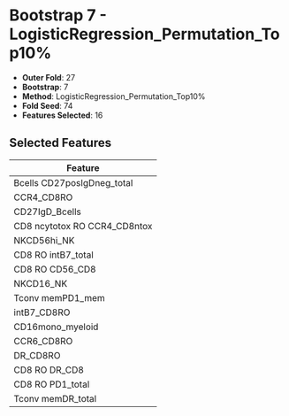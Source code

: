 # Bootstrap 7 - LogisticRegression_Permutation_Top10%

- **Outer Fold**: 27
- **Bootstrap**: 7
- **Method**: LogisticRegression_Permutation_Top10%
- **Fold Seed**: 74
- **Features Selected**: 16

## Selected Features

| Feature |
|---------|
| Bcells CD27posIgDneg_total |
| CCR4_CD8RO |
| CD27IgD_Bcells |
| CD8 ncytotox RO CCR4_CD8ntox |
| NKCD56hi_NK |
| CD8 RO intB7_total |
| CD8 RO CD56_CD8 |
| NKCD16_NK |
| Tconv memPD1_mem |
| intB7_CD8RO |
| CD16mono_myeloid |
| CCR6_CD8RO |
| DR_CD8RO |
| CD8 RO DR_CD8 |
| CD8 RO PD1_total |
| Tconv memDR_total |
